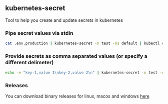 ## kubernetes-secret

Tool to help you create and update secrets in kubernetes

### Pipe secret values via stdin
```bash
cat .env.production | kubernetes-secret -n test -ns default | kubectl create -f -
```

### Provide secrets as comma separated values (or specify a different delimeter)
```bash
echo -e "key-1,value 1\nkey-2,value 2\n" | kubernetes-secret -n test -ns test -d ',' | kubectl create -f -
```

### Releases
You can download binary releases for linux, macos and windows [here](https://github.com/checkr/kubernetes-secret/releases)
